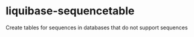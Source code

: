 liquibase-sequencetable
=======================

Create tables for sequences in databases that do not support sequences
